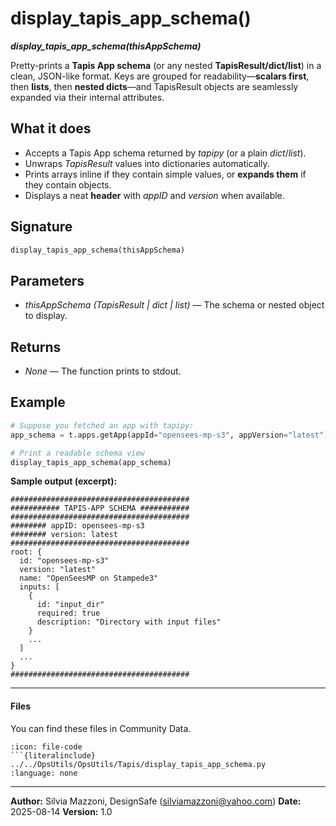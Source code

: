 # display_tapis_app_schema()
***display_tapis_app_schema(thisAppSchema)***

Pretty-prints a **Tapis App schema** (or any nested **TapisResult/dict/list**) in a clean, JSON-like format. Keys are grouped for readability—**scalars first**, then **lists**, then **nested dicts**—and TapisResult objects are seamlessly expanded via their internal attributes.

## What it does

* Accepts a Tapis App schema returned by *tapipy* (or a plain *dict*/*list*).
* Unwraps *TapisResult* values into dictionaries automatically.
* Prints arrays inline if they contain simple values, or **expands them** if they contain objects.
* Displays a neat **header** with *appID* and *version* when available.

## Signature

```python
display_tapis_app_schema(thisAppSchema)
```

## Parameters

* *thisAppSchema* *(TapisResult | dict | list)* — The schema or nested object to display.

## Returns

* *None* — The function prints to stdout.

## Example

```python
# Suppose you fetched an app with tapipy:
app_schema = t.apps.getApp(appId="opensees-mp-s3", appVersion="latest")

# Print a readable schema view
display_tapis_app_schema(app_schema)
```

**Sample output (excerpt):**

```
########################################
########### TAPIS-APP SCHEMA ###########
########################################
######## appID: opensees-mp-s3
######## version: latest
########################################
root: {
  id: "opensees-mp-s3"
  version: "latest"
  name: "OpenSeesMP on Stampede3"
  inputs: [
    {
      id: "input_dir"
      required: true
      description: "Directory with input files"
    }
    ...
  ]
  ...
}
########################################
```
---

#### Files

You can find these files in Community Data.

```{dropdown} display_tapis_app_schema.py
:icon: file-code
```{literalinclude} ../../OpsUtils/OpsUtils/Tapis/display_tapis_app_schema.py
:language: none
```
---

**Author:** Silvia Mazzoni, DesignSafe ([silviamazzoni@yahoo.com](mailto:silviamazzoni@yahoo.com))
**Date:** 2025-08-14
**Version:** 1.0
